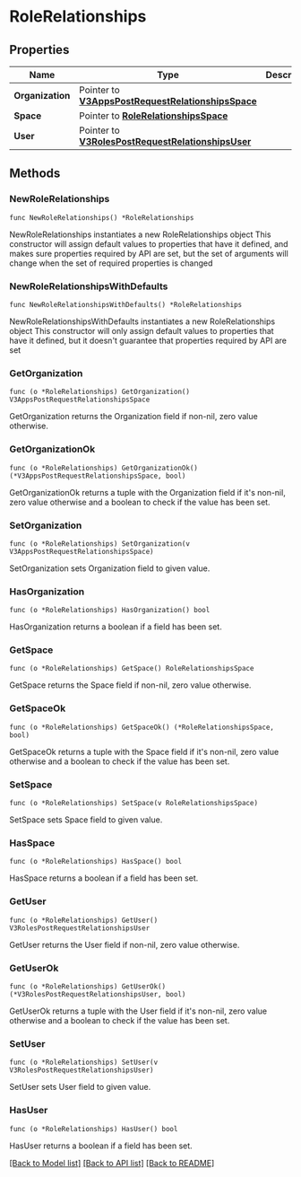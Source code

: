 # RoleRelationships

## Properties

Name | Type | Description | Notes
------------ | ------------- | ------------- | -------------
**Organization** | Pointer to [**V3AppsPostRequestRelationshipsSpace**](V3AppsPostRequestRelationshipsSpace.md) |  | [optional] 
**Space** | Pointer to [**RoleRelationshipsSpace**](RoleRelationshipsSpace.md) |  | [optional] 
**User** | Pointer to [**V3RolesPostRequestRelationshipsUser**](V3RolesPostRequestRelationshipsUser.md) |  | [optional] 

## Methods

### NewRoleRelationships

`func NewRoleRelationships() *RoleRelationships`

NewRoleRelationships instantiates a new RoleRelationships object
This constructor will assign default values to properties that have it defined,
and makes sure properties required by API are set, but the set of arguments
will change when the set of required properties is changed

### NewRoleRelationshipsWithDefaults

`func NewRoleRelationshipsWithDefaults() *RoleRelationships`

NewRoleRelationshipsWithDefaults instantiates a new RoleRelationships object
This constructor will only assign default values to properties that have it defined,
but it doesn't guarantee that properties required by API are set

### GetOrganization

`func (o *RoleRelationships) GetOrganization() V3AppsPostRequestRelationshipsSpace`

GetOrganization returns the Organization field if non-nil, zero value otherwise.

### GetOrganizationOk

`func (o *RoleRelationships) GetOrganizationOk() (*V3AppsPostRequestRelationshipsSpace, bool)`

GetOrganizationOk returns a tuple with the Organization field if it's non-nil, zero value otherwise
and a boolean to check if the value has been set.

### SetOrganization

`func (o *RoleRelationships) SetOrganization(v V3AppsPostRequestRelationshipsSpace)`

SetOrganization sets Organization field to given value.

### HasOrganization

`func (o *RoleRelationships) HasOrganization() bool`

HasOrganization returns a boolean if a field has been set.

### GetSpace

`func (o *RoleRelationships) GetSpace() RoleRelationshipsSpace`

GetSpace returns the Space field if non-nil, zero value otherwise.

### GetSpaceOk

`func (o *RoleRelationships) GetSpaceOk() (*RoleRelationshipsSpace, bool)`

GetSpaceOk returns a tuple with the Space field if it's non-nil, zero value otherwise
and a boolean to check if the value has been set.

### SetSpace

`func (o *RoleRelationships) SetSpace(v RoleRelationshipsSpace)`

SetSpace sets Space field to given value.

### HasSpace

`func (o *RoleRelationships) HasSpace() bool`

HasSpace returns a boolean if a field has been set.

### GetUser

`func (o *RoleRelationships) GetUser() V3RolesPostRequestRelationshipsUser`

GetUser returns the User field if non-nil, zero value otherwise.

### GetUserOk

`func (o *RoleRelationships) GetUserOk() (*V3RolesPostRequestRelationshipsUser, bool)`

GetUserOk returns a tuple with the User field if it's non-nil, zero value otherwise
and a boolean to check if the value has been set.

### SetUser

`func (o *RoleRelationships) SetUser(v V3RolesPostRequestRelationshipsUser)`

SetUser sets User field to given value.

### HasUser

`func (o *RoleRelationships) HasUser() bool`

HasUser returns a boolean if a field has been set.


[[Back to Model list]](../README.md#documentation-for-models) [[Back to API list]](../README.md#documentation-for-api-endpoints) [[Back to README]](../README.md)



